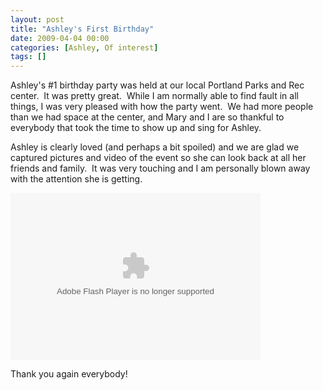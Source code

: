 ```yaml
---
layout: post
title: "Ashley's First Birthday"
date: 2009-04-04 00:00
categories: [Ashley, Of interest]
tags: []
---
```

Ashley's #1 birthday party was held at our local Portland Parks and Rec center.  It was pretty great.  While I am normally able to find fault in all things, I was very pleased with how the party went.  We had more people than we had space at the center, and Mary and I are so thankful to everybody that took the time to show up and sing for Ashley.    

  

Ashley is clearly loved (and perhaps a bit spoiled) and we are glad we captured pictures and video of the event so she can look back at all her friends and family.  It was very touching and I am personally blown away with the attention she is getting.  

  

<embed height="267" width="400" type="application/x-shockwave-flash" src="http://picasaweb.google.com/s/c/bin/slideshow.swf" flashvars="host=picasaweb.google.com&amp;RGB=0x000000&amp;feed=http%3A%2F%2Fpicasaweb.google.com%2Fdata%2Ffeed%2Fapi%2Fuser%2Fwyseguys%2Falbumid%2F5321046475397900081%3Fkind%3Dphoto%26alt%3Drss%26authkey%3DGv1sRgCNqZkofTlLPuDQ" pluginspage="http://www.macromedia.com/go/getflashplayer" />   

  

Thank you again everybody!

